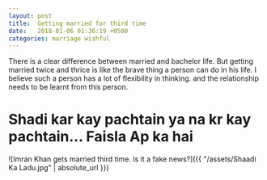```yaml
---
layout: post
title:  Getting married for third time
date:   2018-01-06 01:36:19 +0500
categories: marriage wishful
---
```



 There is a clear difference between married and bachelor life. But getting married twice and thrice is like the brave thing
 a person can do in his life. I believe such a person has a lot of flexibility in thinking. and the relationship needs to be learnt
 from this person.
 
 <h1>Shadi kar kay pachtain ya na kr kay pachtain... Faisla Ap ka hai</h1>
 

![Imran Khan gets married third time. Is it a fake news?]({{ "/assets/Shaadi Ka Ladu.jpg" | absolute_url }})

<script async src="https://www.googletagmanager.com/gtag/js?id=UA-111866331-1"></script> <script> window.dataLayer = window.dataLayer || []; function gtag(){dataLayer.push(arguments);} gtag('js', new Date()); gtag('config', 'UA-111866331-1'); </script>
